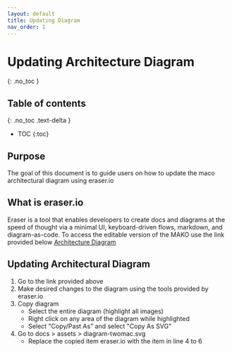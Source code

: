 ```yaml
---
layout: default
title: Updating Diagram
nav_order: 1
---
```


# Updating Architecture Diagram
{: .no_toc }

## Table of contents
{: .no_toc .text-delta }

- TOC
{:toc}

## Purpose
The goal of this document is to guide users on how to update the maco architectural diagram using eraser.io

## What is eraser.io
Eraser is a tool that enables developers to create docs and diagrams at the speed of thought via a minimal UI, keyboard-driven flows, markdown, and diagram-as-code. To access the editable version of the MAKO use the link provided below 
[Architecture Diagram](https://app.eraser.io/workspace/saCiL3CRpdt2oLGOGt6D?elements=UYl7J6SS3K2ovIk2DEydLg)

## Updating Architectural Diagram
1. Go to the link provided above 
2. Make desired changes to the diagram using the tools provided by eraser.io
3. Copy diagram
    - Select the entire diagram (highlight all images)
    - Right click on any area of the diagram while highlighted
    - Select "Copy/Past As" and select "Copy As SVG"
4. Go to docs > assets > diagram-twomac.svg
    - Replace the copied item eraser.io with the item in line 4 to 6
